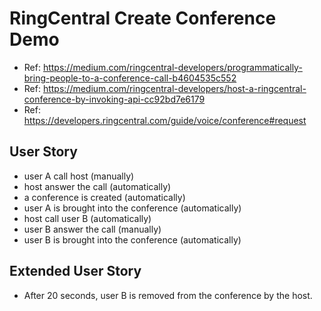 # RingCentral Create Conference Demo

- Ref: https://medium.com/ringcentral-developers/programmatically-bring-people-to-a-conference-call-b4604535c552
- Ref: https://medium.com/ringcentral-developers/host-a-ringcentral-conference-by-invoking-api-cc92bd7e6179
- Ref: https://developers.ringcentral.com/guide/voice/conference#request


## User Story

- user A call host (manually)
- host answer the call (automatically)
- a conference is created (automatically)
- user A is brought into the conference (automatically)
- host call user B (automatically)
- user B answer the call (manually)
- user B is brought into the conference (automatically)


## Extended User Story

- After 20 seconds, user B is removed from the conference by the host.
